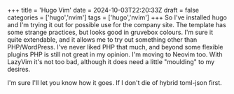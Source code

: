 +++
title = 'Hugo Vim'
date = 2024-10-03T22:20:33Z
draft = false
categories = ['hugo','nvim']
tags = ['hugo','nvim']
+++
So I've installed hugo and I'm trying it out for possible use for the company site. The template has some strange practices, but looks good in gruvebox colours.
I'm sure it quite extendable, and it allows me to try out something other than PHP/WordPress. I've never liked PHP that much, and beyond some flexible plugins
PHP is still not great in my opinion. I'm moving to Neovim too. With LazyVim it's not too bad, although it does need a little "moulding" to my desires.

I'm sure I'll let you know how it goes. If I don't die of hybrid toml-json first.